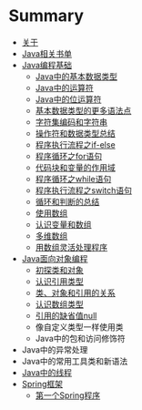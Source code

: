 # Summary

* [关于](README.md)
* [Java相关书单](javaxiang-guan-shu-dan.md)
* [Java编程基础](chapter1.md)
  * [Java中的基本数据类型](chapter1/javazhong-de-ji-ben-shu-ju-lei-xing.md)
  * [Java中的运算符](chapter1/javazhong-de-yun-suan-fu.md)
  * [Java中的位运算符](chapter1/javazhong-de-wei-yun-suan-fu.md)
  * [基本数据类型的更多语法点](chapter1/ji-ben-shu-ju-lei-xing-de-geng-duo-yu-fa-dian.md)
  * [字符集编码和字符串](chapter1/zi-fu-ji-bian-ma-he-zi-fu-chuan.md)
  * [操作符和数据类型总结](chapter1/cao-zuo-fu-he-shu-ju-lei-xing-zong-jie.md)
  * [程序执行流程之if-else](chapter1/cheng-xu-zhi-xing-liu-cheng-zhi-if-else.md)
  * [程序循环之for语句](chapter1/cheng-xu-xun-huan-zhi-for-yu-ju.md)
  * [代码块和变量的作用域](chapter1/dai-ma-kuai-he-bian-liang-de-zuo-yong-yu.md)
  * [程序循环之while语句](chapter1/cheng-xu-xun-huan-zhi-while-yu-ju.md)
  * [程序执行流程之switch语句](chapter1/cheng-xu-zhi-xing-liu-cheng-zhi-switch-yu-ju.md)
  * [循环和判断的总结](chapter1/xun-huan-he-pan-duan-de-zong-jie.md)
  * [使用数组](chapter1/shi-yong-shu-zu.md)
  * [认识变量和数组](chapter1/ren-shi-bian-liang-he-shu-zu.md)
  * [多维数组](chapter1/duo-wei-shu-zu.md)
  * [用数组灵活处理程序](chapter1/yong-shu-zu-ling-huo-chu-li-cheng-xu.md)
* [Java面向对象编程](javamian-xiang-dui-xiang-bian-cheng.md)
  * [初探类和对象](javamian-xiang-dui-xiang-bian-cheng/chu-tan-lei-he-dui-xiang.md)
  * [认识引用类型](javamian-xiang-dui-xiang-bian-cheng/ren-shi-yin-yong-lei-xing.md)
  * [类、对象和引用的关系](javamian-xiang-dui-xiang-bian-cheng/lei-3001-dui-xiang-he-yin-yong-de-guan-xi.md)
  * [认识数组类型](javamian-xiang-dui-xiang-bian-cheng/ren-shi-shu-zu-lei-xing.md)
  * [引用的缺省值null](javamian-xiang-dui-xiang-bian-cheng/yin-yong-de-que-sheng-zhi-null.md)
  * 像自定义类型一样使用类
  * Java中的包和访问修饰符
* Java中的异常处理
* Java中的常用工具类和新语法
* [Java中的线程](javazhong-de-xian-cheng.md)
* [Spring框架](springkuang-jia.md)
  * [第一个Spring程序](springkuang-jia/di-yi-ge-spring-cheng-xu.md)

